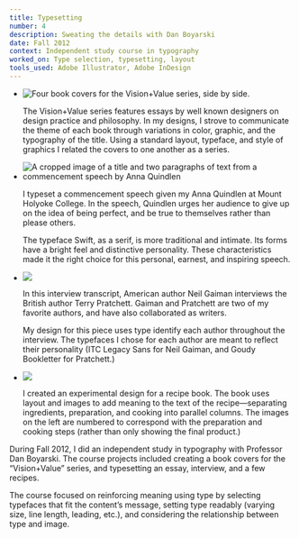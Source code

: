 ```yaml
---
title: Typesetting
number: 4
description: Sweating the details with Dan Boyarski
date: Fall 2012
context: Independent study course in typography
worked_on: Type selection, typesetting, layout
tools_used: Adobe Illustrator, Adobe InDesign
---
```


<div class="images">
  <ul>
    <li class="captioned-image">
      <img alt="Four book covers for the Vision+Value series, side by side." src="/assets/images/typography/BookSeriesCoversAll.png"/>
      <p>The Vision+Value series features essays by well known designers on design practice and philosophy. In my designs, I strove to communicate the theme of each book through variations in color, graphic, and the typography of the title. Using a standard layout, typeface, and style of graphics I related the covers to one another as a series.</p>
    </li>
    <li class="captioned-image">
      <img alt="A cropped image of a title and two paragraphs of text from a commencement speech by Anna Quindlen" src="aq-crop.png"/>
      <p>I typeset a commencement speech given my Anna Quindlen at Mount Holyoke College. In the speech, Quindlen urges her audience to give up on the idea of being perfect, and be true to themselves rather than please others.</p>
      <p>The typeface Swift, as a serif, is more traditional and intimate. Its forms have a bright feel and distinctive personality. These characteristics made it the right choice for this personal, earnest, and inspiring speech.</p>
    <li>
      <img src="/assets/images/typography/terry-pratchett.png"/>
      <p>In this interview transcript, American author Neil Gaiman interviews the British author Terry Pratchett. Gaiman and Pratchett are two of my favorite authors, and have also collaborated as writers.</p>
      <p>My design for this piece uses type identify each author throughout the interview.  The typefaces I chose for each author are meant to reflect their personality (ITC Legacy Sans for Neil Gaiman, and Goudy  Bookletter for Pratchett.)</p>
    </li>
    <li class="captioned-image">
      <img src="/assets/images/typography/recipe1.png"/>
      <p>I created an experimental design for a recipe book. The book uses layout and images  to add meaning to the text of the recipe—separating ingredients, preparation, and cooking into parallel columns. The images on the left are numbered to correspond with the preparation and cooking steps (rather than only showing the final product.)</p>
    </li>
  </ul>
</div>
<div class="project-overview">
  <p>During Fall 2012, I did an independent study in typography with Professor Dan Boyarski. The course projects included creating a book covers for the “Vision+Value” series, and typesetting an essay, interview, and a few recipes.</p>
  <p>The course focused on reinforcing meaning using type by selecting typefaces that fit the content’s message, setting type readably (varying size, line length, leading, etc.), and   considering the relationship between type and image.</p>
</div>